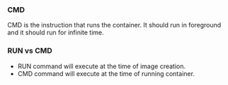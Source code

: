 ### CMD

CMD is the instruction that runs the container. It should run in foreground and it should run for infinite time.

### RUN vs CMD
* RUN command will execute at the time of image creation.
* CMD command will execute at the time of running container.
